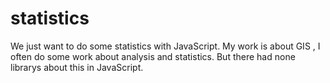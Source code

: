 # statistics
We just want to do some statistics with JavaScript.
My work is about GIS , I often do some work about analysis and statistics.
But there had none librarys about this in JavaScript.
